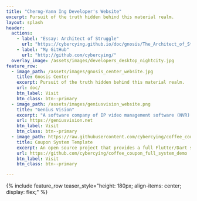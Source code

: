 ```yaml
---
title: "Cherng-Yann Ing Developer's Website"
excerpt: Pursuit of the truth hidden behind this material realm.
layout: splash
header:
  actions:
    - label: "Essay: Architect of Struggle"
      url: "https://cybercying.github.io/doc/gnosis/The_Architect_of_Struggle.html"
    - label: "My GitHub"
      url: "http://github.com/cybercying/"
  overlay_image: /assets/images/developers_desktop_nightcity.jpg
feature_row:
  - image_path: /assets/images/gnosis_center_website.jpg
    title: Gnosis Center
    excerpt: Pursuit of the truth hidden behind this material realm.
    url: doc/
    btn_label: Visit
    btn_class: btn--primary
  - image_path: /assets/images/geniusvision_website.png
    title: "Genius Vision"
    excerpt: "A software company of IP video management software (NVR) founded by me."
    url: https://geniusvision.net
    btn_label: Visit
    btn_class: btn--primary
  - image_path: https://raw.githubusercontent.com/cybercying/coffee_coupon_full_system_demo/refs/heads/main/doc/screenshots/title.png
    title: Coupon System Template
    excerpt: An open source project that provides a full Flutter/Dart system template.
    url: https://github.com/cybercying/coffee_coupon_full_system_demo
    btn_label: Visit
    btn_class: btn--primary

---
```



{% include feature_row teaser_style="height: 180px; align-items: center; display: flex;" %}
